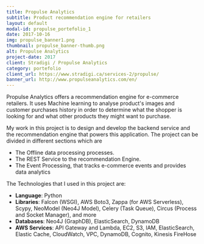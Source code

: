 ```yaml
---
title: Propulse Analytics
subtitle: Product recommendation engine for retailers
layout: default
modal-id: propulse_portefolio_1
date: 2017-10-16
img: propulse_banner1.png
thumbnail: propulse_banner-thumb.png
alt: Propulse Analytics
project-date: 2017
client: Stradigi / Propulse Analytics
category: portefolio
client_url: https://www.stradigi.ca/services-2/propulse/
banner_url: http://www.propulseanalytics.com/en/
---
```


Propulse Analytics offers a recommendation engine for e-commerce retailers.
It uses Machine learning to analyse product's images and customer purchases history in order to determine what the shopper is looking for
and what other products they might want to purchase.

My work in this project is to design and develop the backend service and the recommendation engine that powers this application.
The project can be divided in different sections which are

- The Offline data processing processes.
- The REST Service to the recommendation Engine.
- The Event Processing, that tracks e-commerce events and provides data analytics

The Technologies that I used in this project are:

- **Language**: Python
- **Libraries**: Falcon (WSGI), AWS Boto3, Zappa (for AWS Serverless), Scypy,  NeoModel (Neo4J Model), Celery (Task Queue), Circus (Process and Socket Manager), and more
- **Databases**: Neo4J (GraphDB), ElasticSearch, DynamoDB
- **AWS Services**: API Gateway and Lambda, EC2, S3, IAM, ElasticSearch, Elastic Cache, CloudWatch, VPC, DynamoDB, Cognito, Kinesis FireHose
